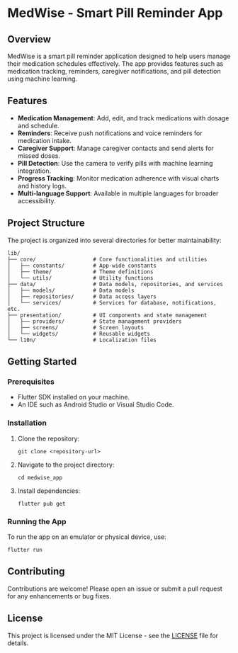 # MedWise - Smart Pill Reminder App

## Overview
MedWise is a smart pill reminder application designed to help users manage their medication schedules effectively. The app provides features such as medication tracking, reminders, caregiver notifications, and pill detection using machine learning.

## Features
- **Medication Management**: Add, edit, and track medications with dosage and schedule.
- **Reminders**: Receive push notifications and voice reminders for medication intake.
- **Caregiver Support**: Manage caregiver contacts and send alerts for missed doses.
- **Pill Detection**: Use the camera to verify pills with machine learning integration.
- **Progress Tracking**: Monitor medication adherence with visual charts and history logs.
- **Multi-language Support**: Available in multiple languages for broader accessibility.

## Project Structure
The project is organized into several directories for better maintainability:

```
lib/
├── core/                  # Core functionalities and utilities
│   ├── constants/         # App-wide constants
│   ├── theme/             # Theme definitions
│   └── utils/             # Utility functions
├── data/                  # Data models, repositories, and services
│   ├── models/            # Data models
│   ├── repositories/      # Data access layers
│   └── services/          # Services for database, notifications, etc.
├── presentation/          # UI components and state management
│   ├── providers/         # State management providers
│   ├── screens/           # Screen layouts
│   └── widgets/           # Reusable widgets
└── l10n/                  # Localization files
```

## Getting Started

### Prerequisites
- Flutter SDK installed on your machine.
- An IDE such as Android Studio or Visual Studio Code.

### Installation
1. Clone the repository:
   ```
   git clone <repository-url>
   ```
2. Navigate to the project directory:
   ```
   cd medwise_app
   ```
3. Install dependencies:
   ```
   flutter pub get
   ```

### Running the App
To run the app on an emulator or physical device, use:
```
flutter run
```

## Contributing
Contributions are welcome! Please open an issue or submit a pull request for any enhancements or bug fixes.

## License
This project is licensed under the MIT License - see the [LICENSE](LICENSE) file for details.